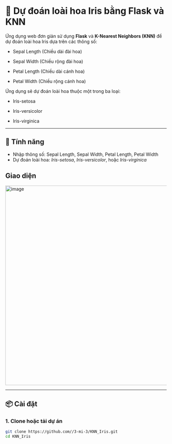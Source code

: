 # 🌸 Dự đoán loài hoa Iris bằng Flask và KNN

Ứng dụng web đơn giản sử dụng **Flask** và **K-Nearest Neighbors (KNN)** để dự đoán loài hoa Iris dựa trên các thông số:
* Sepal Length (Chiều dài đài hoa)

* Sepal Width (Chiều rộng đài hoa)

* Petal Length (Chiều dài cánh hoa)

* Petal Width (Chiều rộng cánh hoa)

Ứng dụng sẽ dự đoán loài hoa thuộc một trong ba loại:

* Iris-setosa

* Iris-versicolor

* Iris-virginica

---

## 🚀 Tính năng

- Nhập thông số: Sepal Length, Sepal Width, Petal Length, Petal Width
- Dự đoán loài hoa: *Iris-setosa*, *Iris-versicolor*, hoặc *Iris-virginica*

## Giao diện
<img width="1356" height="623" alt="image" src="https://github.com/user-attachments/assets/681119a3-14aa-41ff-a742-2671957fc9f8" />

---

## 📦 Cài đặt

### 1. Clone hoặc tải dự án

```bash
git clone https://github.com//3-mi-3/KNN_Iris.git
cd KNN_Iris
